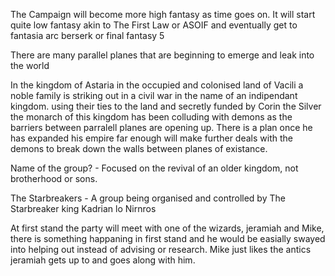 The Campaign will  become more high fantasy as time goes on. It will start quite low fantasy akin to The First Law or ASOIF and eventually get to fantasia arc berserk or final fantasy 5 

There are many parallel planes that are beginning to emerge and leak into the world

In the kingdom of Astaria in the occupied and colonised land of Vacili a noble family is striking out in a civil war in the name of an indipendant kingdom. using their ties to the land and secretly funded by Corin the Silver the monarch of this kingdom has been colluding with demons as the barriers between parralell planes are opening up. There is a plan once he has expanded his empire far enough will make further deals with the demons to break down the walls between planes of existance. 

Name of the group? - Focused on the revival of an older kingdom, not brotherhood or sons. 

The Starbreakers - A group being organised and controlled by The Starbreaker king Kadrian lo Nirnros 

At first stand the party will meet with one of the wizards, jeramiah and Mike, there is something happaning in first stand and he would be easially swayed into helping out instead of advising or research. 
Mike just likes the antics jeramiah gets up to and goes along with him. 